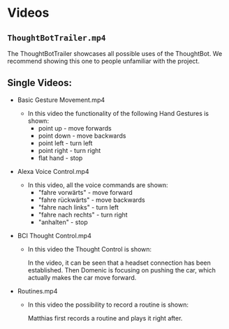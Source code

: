 # Videos

## `ThoughtBotTrailer.mp4`

The ThoughtBotTrailer showcases all possible uses of the ThoughtBot.
We recommend showing this one to people unfamiliar with the project.

## Single Videos:

- Basic Gesture Movement.mp4
  - In this video the functionality of the following Hand Gestures is shown:
    - point up - move forwards
    - point down - move backwards
    - point left - turn left
    - point right - turn right
    - flat hand - stop
- Alexa Voice Control.mp4
  - In this video, all the voice commands are shown:
    - "fahre vorwärts" - move forward
    - "fahre rückwärts" - move backwards
    - "fahre nach links" - turn left
    - "fahre nach rechts" - turn right
    - "anhalten" - stop
- BCI Thought Control.mp4

  - In this video the Thought Control is shown:

    In the video, it can be seen that a headset connection has been established.
    Then Domenic is focusing on pushing the car, which actually makes the car move forward.

- Routines.mp4

  - In this video the possibility to record a routine is shown:

    Matthias first records a routine and plays it right after.
